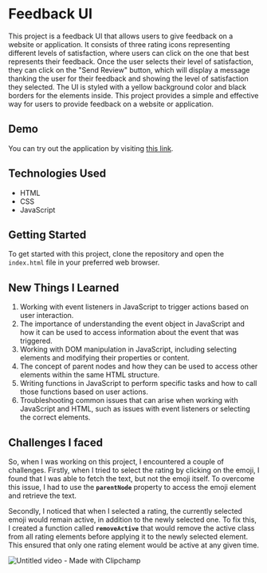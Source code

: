 # Feedback UI

This project is a feedback UI that allows users to give feedback on a website or application. It consists of three rating icons representing different levels of satisfaction, where users can click on the one that best represents their feedback. Once the user selects their level of satisfaction, they can click on the "Send Review" button, which will display a message thanking the user for their feedback and showing the level of satisfaction they selected. The UI is styled with a yellow background color and black borders for the elements inside. This project provides a simple and effective way for users to provide feedback on a website or application.

## Demo

You can try out the application by visiting [this link](https://paribhandarkar.github.io/feedback-ui/).

## Technologies Used

- HTML
- CSS
- JavaScript

## Getting Started

To get started with this project, clone the repository and open the `index.html` file in your preferred web browser.

## New Things I Learned

1. Working with event listeners in JavaScript to trigger actions based on user interaction.
2. The importance of understanding the event object in JavaScript and how it can be used to access information about the event that was triggered.
3. Working with DOM manipulation in JavaScript, including selecting elements and modifying their properties or content.
4. The concept of parent nodes and how they can be used to access other elements within the same HTML structure.
5. Writing functions in JavaScript to perform specific tasks and how to call those functions based on user actions.
6. Troubleshooting common issues that can arise when working with JavaScript and HTML, such as issues with event listeners or selecting the correct elements.

## Challenges I faced

So, when I was working on this project, I encountered a couple of challenges. Firstly, when I tried to select the rating by clicking on the emoji, I found that I was able to fetch the text, but not the emoji itself. To overcome this issue, I had to use the **`parentNode`** property to access the emoji element and retrieve the text.

Secondly, I noticed that when I selected a rating, the currently selected emoji would remain active, in addition to the newly selected one. To fix this, I created a function called **`removeActive`** that would remove the active class from all rating elements before applying it to the newly selected element. This ensured that only one rating element would be active at any given time.

![Untitled video - Made with Clipchamp](https://github.com/paribhandarkar/feedback-ui/assets/76446574/494c17f3-f8b2-4f41-b049-f123d2fa5805)
